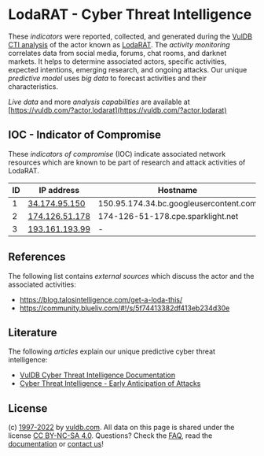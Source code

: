 # LodaRAT - Cyber Threat Intelligence

These _indicators_ were reported, collected, and generated during the [VulDB CTI analysis](https://vuldb.com/?kb.cti) of the actor known as [LodaRAT](https://vuldb.com/?actor.lodarat). The _activity monitoring_ correlates data from social media, forums, chat rooms, and darknet markets. It helps to determine associated actors, specific activities, expected intentions, emerging research, and ongoing attacks. Our unique _predictive model_ uses _big data_ to forecast activities and their characteristics.

_Live data_ and more _analysis capabilities_ are available at [https://vuldb.com/?actor.lodarat](https://vuldb.com/?actor.lodarat)

## IOC - Indicator of Compromise

These _indicators of compromise_ (IOC) indicate associated network resources which are known to be part of research and attack activities of LodaRAT.

ID | IP address | Hostname | Campaign | Confidence
-- | ---------- | -------- | -------- | ----------
1 | [34.174.95.150](https://vuldb.com/?ip.34.174.95.150) | 150.95.174.34.bc.googleusercontent.com | - | Medium
2 | [174.126.51.178](https://vuldb.com/?ip.174.126.51.178) | 174-126-51-178.cpe.sparklight.net | - | High
3 | [193.161.193.99](https://vuldb.com/?ip.193.161.193.99) | - | - | High

## References

The following list contains _external sources_ which discuss the actor and the associated activities:

* https://blog.talosintelligence.com/get-a-loda-this/
* https://community.blueliv.com/#!/s/5f74413382df413eb234d30e

## Literature

The following _articles_ explain our unique predictive cyber threat intelligence:

* [VulDB Cyber Threat Intelligence Documentation](https://vuldb.com/?kb.cti)
* [Cyber Threat Intelligence - Early Anticipation of Attacks](https://www.scip.ch/en/?labs.20201022)

## License

(c) [1997-2022](https://vuldb.com/?kb.changelog) by [vuldb.com](https://vuldb.com/?kb.about). All data on this page is shared under the license [CC BY-NC-SA 4.0](https://creativecommons.org/licenses/by-nc-sa/4.0/). Questions? Check the [FAQ](https://vuldb.com/?kb.faq), read the [documentation](https://vuldb.com/?kb) or [contact us](https://vuldb.com/?contact)!
